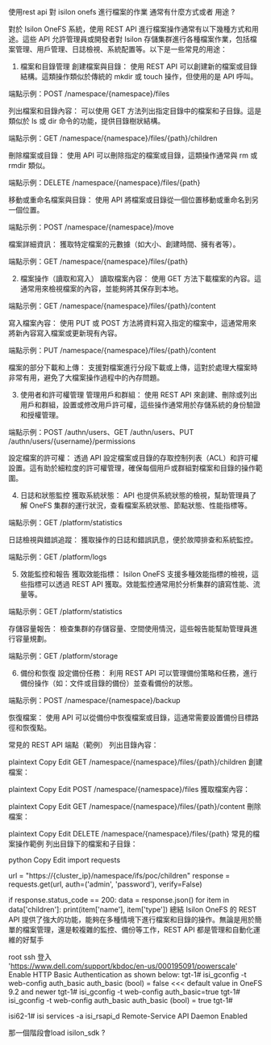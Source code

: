 使用rest api 對 isilon onefs 進行檔案的作業 通常有什麼方式或者 用途 ?

對於 Isilon OneFS 系統，使用 REST API 進行檔案操作通常有以下幾種方式和用途。這些 API 允許管理員或開發者對 Isilon 存儲集群進行各種檔案作業，包括檔案管理、用戶管理、日誌檢視、系統配置等。以下是一些常見的用途：

1. 檔案和目錄管理
創建檔案與目錄： 使用 REST API 可以創建新的檔案或目錄結構。這類操作類似於傳統的 mkdir 或 touch 操作，但使用的是 API 呼叫。

端點示例：POST /namespace/{namespace}/files

列出檔案和目錄內容： 可以使用 GET 方法列出指定目錄中的檔案和子目錄。這是類似於 ls 或 dir 命令的功能，提供目錄樹狀結構。

端點示例：GET /namespace/{namespace}/files/{path}/children

刪除檔案或目錄： 使用 API 可以刪除指定的檔案或目錄，這類操作通常與 rm 或 rmdir 類似。

端點示例：DELETE /namespace/{namespace}/files/{path}

移動或重命名檔案與目錄： 使用 API 將檔案或目錄從一個位置移動或重命名到另一個位置。

端點示例：POST /namespace/{namespace}/move

檔案詳細資訊： 獲取特定檔案的元數據（如大小、創建時間、擁有者等）。

端點示例：GET /namespace/{namespace}/files/{path}

2. 檔案操作（讀取和寫入）
讀取檔案內容： 使用 GET 方法下載檔案的內容。這通常用來檢視檔案的內容，並能夠將其保存到本地。

端點示例：GET /namespace/{namespace}/files/{path}/content

寫入檔案內容： 使用 PUT 或 POST 方法將資料寫入指定的檔案中，這通常用來將新內容寫入檔案或更新現有內容。

端點示例：PUT /namespace/{namespace}/files/{path}/content

檔案的部分下載和上傳： 支援對檔案進行分段下載或上傳，這對於處理大檔案時非常有用，避免了大檔案操作過程中的內存問題。

3. 使用者和許可權管理
管理用戶和群組： 使用 REST API 來創建、刪除或列出用戶和群組，設置或修改用戶許可權，這些操作通常用於存儲系統的身份驗證和授權管理。

端點示例：POST /authn/users、GET /authn/users、PUT /authn/users/{username}/permissions

設定檔案的許可權： 透過 API 設定檔案或目錄的存取控制列表（ACL）和許可權設置。這有助於細粒度的許可權管理，確保每個用戶或群組對檔案和目錄的操作範圍。

4. 日誌和狀態監控
獲取系統狀態： API 也提供系統狀態的檢視，幫助管理員了解 OneFS 集群的運行狀況，查看檔案系統狀態、節點狀態、性能指標等。

端點示例：GET /platform/statistics

日誌檢視與錯誤追蹤： 獲取操作的日誌和錯誤訊息，便於故障排查和系統監控。

端點示例：GET /platform/logs

5. 效能監控和報告
獲取效能指標： Isilon OneFS 支援多種效能指標的檢視，這些指標可以透過 REST API 獲取。效能監控通常用於分析集群的讀寫性能、流量等。

端點示例：GET /platform/statistics

存儲容量報告： 檢查集群的存儲容量、空間使用情況，這些報告能幫助管理員進行容量規劃。

端點示例：GET /platform/storage

6. 備份和恢復
設定備份任務： 利用 REST API 可以管理備份策略和任務，進行備份操作（如：文件或目錄的備份）並查看備份的狀態。

端點示例：POST /namespace/{namespace}/backup

恢復檔案： 使用 API 可以從備份中恢復檔案或目錄，這通常需要設置備份目標路徑和恢復點。

常見的 REST API 端點（範例）
列出目錄內容：

plaintext
Copy
Edit
GET /namespace/{namespace}/files/{path}/children
創建檔案：

plaintext
Copy
Edit
POST /namespace/{namespace}/files
獲取檔案內容：

plaintext
Copy
Edit
GET /namespace/{namespace}/files/{path}/content
刪除檔案：

plaintext
Copy
Edit
DELETE /namespace/{namespace}/files/{path}
常見的檔案操作範例
列出目錄下的檔案和子目錄：

python
Copy
Edit
import requests

url = "https://{cluster_ip}/namespace/ifs/poc/children"
response = requests.get(url, auth=('admin', 'password'), verify=False)

if response.status_code == 200:
    data = response.json()
    for item in data['children']:
        print(item['name'], item['type'])
總結
Isilon OneFS 的 REST API 提供了強大的功能，能夠在多種情境下進行檔案和目錄的操作。無論是用於簡單的檔案管理，還是較複雜的監控、備份等工作，REST API 都是管理和自動化運維的好幫手


root ssh 登入 <br>
'https://www.dell.com/support/kbdoc/en-us/000195091/powerscale' <br>
Enable HTTP Basic Authentication as shown below:
tgt-1# isi_gconfig -t web-config auth_basic
auth_basic (bool) = false   <<< default value in OneFS 9.2 and newer
tgt-1# isi_gconfig -t web-config auth_basic=true
tgt-1# isi_gconfig -t web-config auth_basic
auth_basic (bool) = true
tgt-1#


isi62-1# isi services -a
isi_rsapi_d          Remote-Service API Daemon                Enabled



那一個階段會load isilon_sdk ?

